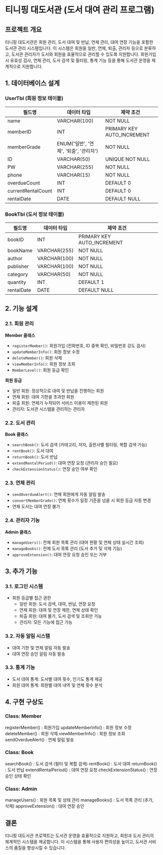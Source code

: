 # 티니핑 대도서관 (도서 대여 관리 프로그램)

## 프로젝트 개요
티니핑 대도서관은 회원 관리, 도서 대여 및 반납, 연체 관리, 대여 연장 기능을 포함한 도서관 관리 시스템입니다. 이 시스템은 회원을 일반, 연체, 퇴출, 관리자 등으로 분류하고, 도서관 관리자가 도서와 회원을 효율적으로 관리할 수 있도록 지원합니다. 회원가입 시 유효성 검사, 연체 관리, 도서 검색 및 필터링, 통계 기능 등을 통해 도서관 운영을 체계적으로 지원합니다.

## 1. 데이터베이스 설계

### UserTbl (회원 정보 테이블)
| 필드명          | 데이터 타입                | 제약 조건                      |
|-----------------|---------------------------|------------------------------|
| name            | VARCHAR(100)              | NOT NULL                     |
| memberID        | INT                       | PRIMARY KEY AUTO_INCREMENT    |
| memberGrade     | ENUM('일반', '연체', '퇴출', '관리자') | NOT NULL                     |
| ID              | VARCHAR(50)               | UNIQUE NOT NULL              |
| PW              | VARCHAR(255)              | NOT NULL                     |
| phone           | VARCHAR(15)               | NOT NULL                     |
| overdueCount    | INT                       | DEFAULT 0                    |
| currentRentalCount | INT                    | DEFAULT 0                    |
| rentalDate      | DATE                      | DEFAULT NULL                 |

### BookTbl (도서 정보 테이블)
| 필드명          | 데이터 타입                | 제약 조건                      |
|-----------------|---------------------------|------------------------------|
| bookID          | INT                       | PRIMARY KEY AUTO_INCREMENT    |
| bookName        | VARCHAR(255)              | NOT NULL                     |
| author          | VARCHAR(100)              | NOT NULL                     |
| publisher       | VARCHAR(100)              | NOT NULL                     |
| category        | VARCHAR(50)               | NOT NULL                     |
| quantity        | INT                       | DEFAULT 1                    |
| rentalDate      | DATE                      | DEFAULT NULL                 |

## 2. 기능 설계

### 2.1. 회원 관리
**Member 클래스**
- `registerMember()`: 회원가입 (전화번호, ID 중복 확인, 비밀번호 강도 검사)
- `updateMemberInfo()`: 회원 정보 수정
- `deleteMember()`: 회원 삭제
- `viewMemberInfo()`: 회원 정보 조회
- `MemberLevel()`: 회원 등급 확인

**회원 등급**
- 일반 회원: 정상적으로 대여 및 반납을 진행하는 회원
- 연체 회원: 대여 기한을 초과한 회원
- 퇴출 회원: 연체가 누적되어 서비스 이용이 제한된 회원
- 관리자: 도서관 시스템을 관리하는 관리자

### 2.2. 도서 관리
**Book 클래스**
- `searchBook()`: 도서 검색 (카테고리, 저자, 출판사별 필터링, 복합 검색 가능)
- `rentBook()`: 도서 대여
- `returnBook()`: 도서 반납
- `extendRentalPeriod()`: 대여 연장 요청 (관리자 승인 필요)
- `checkExtensionStatus()`: 연장 승인 여부 확인

### 2.3. 연체 관리
- `sendOverdueAlert()`: 연체 회원에게 자동 알림 발송
- `convertMemberGrade()`: 연체 횟수가 일정 기준을 넘을 시 회원 등급 자동 변경
- 연체 도서는 대여 연장 불가

### 2.4. 관리자 기능
**Admin 클래스**
- `manageUsers()`: 전체 회원 목록 관리 (대여 현황 및 연체 상태 실시간 조회)
- `manageBooks()`: 전체 도서 목록 관리 (도서 추가 및 삭제 기능)
- `approveExtension()`: 대여 연장 요청 승인 또는 거부

## 3. 추가 기능

### 3.1. 로그인 시스템
- 회원 등급별 접근 권한
  - 일반 회원: 도서 검색, 대여, 반납, 연장 요청
  - 연체 회원: 대여 및 연장 제한, 연체 상태 확인
  - 퇴출 회원: 대여 불가, 도서 검색 및 조회만 가능
  - 관리자: 모든 기능에 접근 가능

### 3.2. 자동 알림 시스템
- 대여 기한 및 연체 알림 자동 발송
- 대여 연장 승인 알림 자동 발송

### 3.3. 통계 기능
- 도서 대여 통계: 도서별 대여 횟수, 인기도 통계 제공
- 회원 대여 통계: 회원별 대여 내역 및 연체 횟수 분석

## 4. 구현 구상도

### Class: Member
registerMember() : 회원가입
updateMemberInfo() : 회원 정보 수정
deleteMember() : 회원 삭제
viewMemberInfo() : 회원 정보 조회
sendOverdueAlert() : 연체 알림 발송



### Class: Book
searchBook() : 도서 검색 (필터 및 복합 검색)
rentBook() : 도서 대여
returnBook() : 도서 반납
extendRentalPeriod() : 대여 연장 요청
checkExtensionStatus() : 연장 승인 상태 확인



### Class: Admin
manageUsers() : 회원 목록 및 상태 관리
manageBooks() : 도서 목록 관리 (추가, 삭제)
approveExtension() : 대여 연장 승인


## 결론
티니핑 대도서관 프로젝트는 도서관 운영을 효율적으로 지원하고, 회원과 도서 관리의 체계적인 시스템을 제공합니다. 이 시스템을 통해 사용자 편의성을 높이고, 도서관 서비스의 품질을 향상시킬 수 있습니다.
